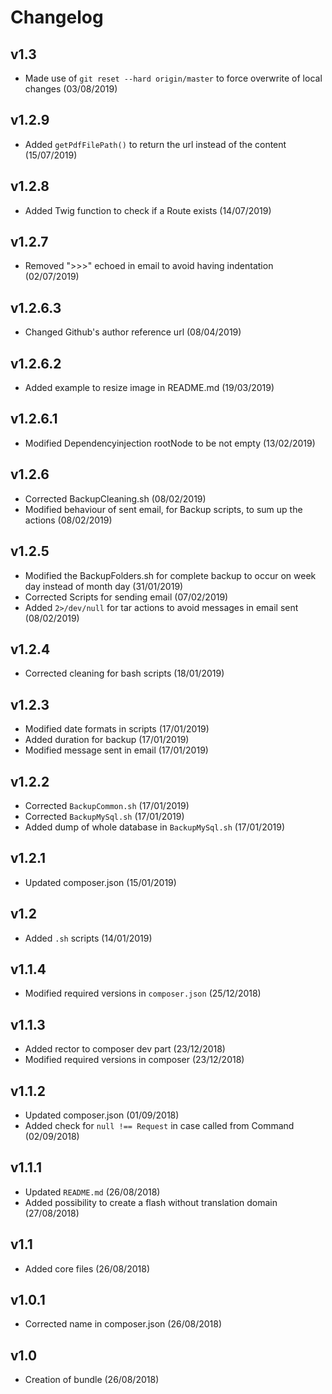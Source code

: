 # Changelog

v1.3
----
- Made use of `git reset --hard origin/master` to force overwrite of local changes (03/08/2019)

v1.2.9
------
- Added `getPdfFilePath()` to return the url instead of the content (15/07/2019)

v1.2.8
------
- Added Twig function to check if a Route exists (14/07/2019)

v1.2.7
------
- Removed ">>>" echoed in email to avoid having indentation (02/07/2019)

v1.2.6.3
--------
- Changed Github's author reference url (08/04/2019)

v1.2.6.2
--------
- Added example to resize image in README.md (19/03/2019)

v1.2.6.1
--------
- Modified Dependencyinjection rootNode to be not empty (13/02/2019)

v1.2.6
------
- Corrected BackupCleaning.sh (08/02/2019)
- Modified behaviour of sent email, for Backup scripts, to sum up the actions (08/02/2019)

v1.2.5
------
- Modified the BackupFolders.sh for complete backup to occur on week day instead of month day (31/01/2019)
- Corrected Scripts for sending email (07/02/2019)
- Added `2>/dev/null` for tar actions to avoid messages in email sent (08/02/2019)

v1.2.4
------
- Corrected cleaning for bash scripts (18/01/2019)

v1.2.3
------
- Modified date formats in scripts (17/01/2019)
- Added duration for backup (17/01/2019)
- Modified message sent in email (17/01/2019)

v1.2.2
------
- Corrected `BackupCommon.sh` (17/01/2019)
- Corrected `BackupMySql.sh` (17/01/2019)
- Added dump of whole database in `BackupMySql.sh` (17/01/2019)

v1.2.1
------
- Updated composer.json (15/01/2019)

v1.2
----
- Added `.sh` scripts (14/01/2019)

v1.1.4
------
- Modified required versions in `composer.json` (25/12/2018)

v1.1.3
------
- Added rector to composer dev part (23/12/2018)
- Modified required versions in composer (23/12/2018)

v1.1.2
------
- Updated composer.json (01/09/2018)
- Added check for `null !== Request` in case called from Command (02/09/2018)

v1.1.1
------
- Updated `README.md` (26/08/2018)
- Added possibility to create a flash without translation domain (27/08/2018)

v1.1
----
- Added core files (26/08/2018)

v1.0.1
------
- Corrected name in composer.json (26/08/2018)

v1.0
----
- Creation of bundle (26/08/2018)

